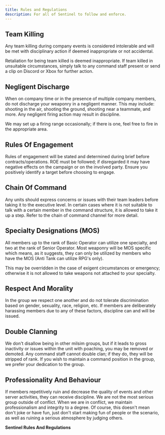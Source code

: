 ```yaml
---
title: Rules and Regulations
description: For all of Sentinel to follow and enforce.
---
```


## Team Killing
Any team killing during company events is considered intolerable and will be met with disciplinary action if deemed inappropriate or not accidental.

Retaliation for being team killed is deemed inappropriate. If team killed in unsuitable circumstances, simply talk to any command staff present or send a clip on Discord or Xbox for further action.

## Negligent Discharge
When on company time or in the presence of multiple company members, do not discharge your weaponry in a negligent manner. This may include: shooting in the air, shooting the ground, shooting near a teammate, and more. Any negligent firing action may result in discipline. 

We may set up a firing range occasionally; if there is one, feel free to fire in the appropriate area.

## Rules Of Engagement
Rules of engagement will be stated and determined during brief before contracts/operations. ROE must be followed; if disregarded it may have negative effects on the campaign or on the involved party. Ensure you positively identify a target before choosing to engage.

## Chain Of Command
Any units should express concerns or issues with their team leaders before taking it to the executive level. In certain cases where it is not suitable to talk with a certain member in the command structure, it is allowed to take it up a step. Refer to the chain of command channel for more detail.

## Specialty Designations (MOS)
All members up to the rank of Basic Operator can utilize one specialty, and two at the rank of Senior Operator. Most weaponry will be MOS specific which means, as it suggests, they can only be utilized by members who have the MOS (Anti Tank can utilize RPG's only).

This may be overridden in the case of exigent circumstances or emergency; otherwise it is not allowed to take weapons not attached to your specialty.

## Respect And Morality
In the group we respect one another and do not tolerate discrimination based on gender, sexuality, race, religion, etc. If members are deliberately harassing members due to any of these factors, discipline can and will be issued.

## Double Clanning
We don't disallow being in other milsim groups, but if it leads to gross inactivity or issues within the unit with poaching, you may be removed or demoted. Any command staff cannot double clan; if they do, they will be stripped of rank. If you wish to maintain a command position in the group, we prefer your dedication to the group.

## Professionality And Behaviour
If members repetitively ruin and decrease the quality of events and other server activities, they can receive discipline. We are not the most serious group outside of conflict. When we are in conflict, we maintain professionalism and integrity to a degree. Of course, this doesn't mean don't joke or have fun, just don't start making fun of people or the scenario, as well as ruining a serious atmosphere by judging others.

**__Sentinel Rules And Regulations__**